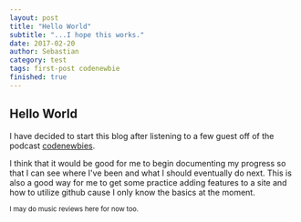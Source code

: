```yaml
---
layout: post
title: "Hello World"
subtitle: "...I hope this works."
date: 2017-02-20
author: Sebastian
category: test
tags: first-post codenewbie
finished: true
---
```



## Hello World

I have decided to start this blog after listening to a few guest off of the podcast [codenewbies](http://www.codenewbie.org/).

I think that it would be good for me to begin documenting my progress so that I can see where I've been and what I should eventually do next. This is also a good way for me to get some practice adding features to a site and how to utilize github cause I only know the basics at the moment. 


<sub>I may do music reviews here for now too.</sub>